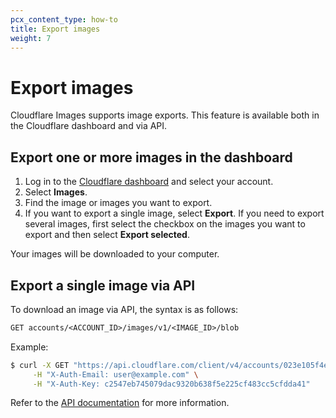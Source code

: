 ```yaml
---
pcx_content_type: how-to
title: Export images
weight: 7
---
```


# Export images

Cloudflare Images supports image exports. This feature is available both in the Cloudflare dashboard and via API.

## Export one or more images in the dashboard

1. Log in to the [Cloudflare dashboard](https://dash.cloudflare.com/login) and select your account.
2. Select **Images**.
3. Find the image or images you want to export.
4. If you want to export a single image, select **Export**. If you need to export several images, first select the checkbox on the images you want to export and then select **Export selected**.

Your images will be downloaded to your computer.

## Export a single image via API

To download an image via API, the syntax is as follows:

```txt
GET accounts/<ACCOUNT_ID>/images/v1/<IMAGE_ID>/blob
```

Example:

```bash
$ curl -X GET "https://api.cloudflare.com/client/v4/accounts/023e105f4ecef8ad9ca31a8372d0c353/images/v1/ZxR0pLaXRldlBtaFhhO2FiZGVnaA/blob" \
     -H "X-Auth-Email: user@example.com" \
     -H "X-Auth-Key: c2547eb745079dac9320b638f5e225cf483cc5cfdda41"
```

Refer to the [API documentation](https://api.cloudflare.com/#cloudflare-images-base-image) for more information.
